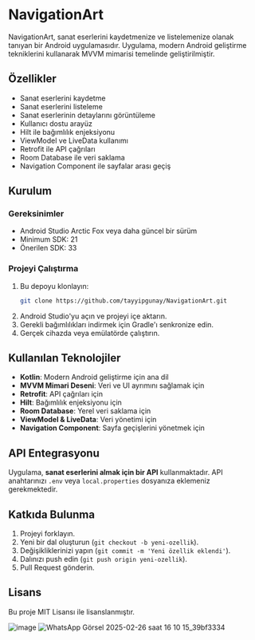 # NavigationArt

NavigationArt, sanat eserlerini kaydetmenize ve listelemenize olanak tanıyan bir Android uygulamasıdır. 
Uygulama, modern Android geliştirme tekniklerini kullanarak MVVM mimarisi temelinde geliştirilmiştir.

## Özellikler

- Sanat eserlerini kaydetme
- Sanat eserlerini listeleme
- Sanat eserlerinin detaylarını görüntüleme
- Kullanıcı dostu arayüz
- Hilt ile bağımlılık enjeksiyonu
- ViewModel ve LiveData kullanımı
- Retrofit ile API çağrıları
- Room Database ile veri saklama
- Navigation Component ile sayfalar arası geçiş

## Kurulum

### Gereksinimler
- Android Studio Arctic Fox veya daha güncel bir sürüm
- Minimum SDK: 21
- Önerilen SDK: 33

### Projeyi Çalıştırma

1. Bu depoyu klonlayın:
   ```sh
   git clone https://github.com/tayyipgunay/NavigationArt.git
   ```
2. Android Studio'yu açın ve projeyi içe aktarın.
3. Gerekli bağımlılıkları indirmek için Gradle'ı senkronize edin.
4. Gerçek cihazda veya emülatörde çalıştırın.

## Kullanılan Teknolojiler

- **Kotlin**: Modern Android geliştirme için ana dil
- **MVVM Mimari Deseni**: Veri ve UI ayrımını sağlamak için
- **Retrofit**: API çağrıları için
- **Hilt**: Bağımlılık enjeksiyonu için
- **Room Database**: Yerel veri saklama için
- **ViewModel & LiveData**: Veri yönetimi için
- **Navigation Component**: Sayfa geçişlerini yönetmek için

## API Entegrasyonu

Uygulama, **sanat eserlerini almak için bir API** kullanmaktadır. 
API anahtarınızı `.env` veya `local.properties` dosyanıza eklemeniz gerekmektedir.

## Katkıda Bulunma

1. Projeyi forklayın.
2. Yeni bir dal oluşturun (`git checkout -b yeni-ozellik`).
3. Değişikliklerinizi yapın (`git commit -m 'Yeni özellik eklendi'`).
4. Dalınızı push edin (`git push origin yeni-ozellik`).
5. Pull Request gönderin.

## Lisans

Bu proje MIT Lisansı ile lisanslanmıştır.

![image](https://github.com/user-attachments/assets/c9e132f6-547b-4149-acec-a916b4c6de32)  ![WhatsApp Görsel 2025-02-26 saat 16 10 15_39bf3334](https://github.com/user-attachments/assets/f9aef25d-d6b4-43e0-b20b-4d26381f6b9d)

